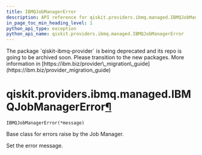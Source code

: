 ```yaml
---
title: IBMQJobManagerError
description: API reference for qiskit.providers.ibmq.managed.IBMQJobManagerError
in_page_toc_min_heading_level: 1
python_api_type: exception
python_api_name: qiskit.providers.ibmq.managed.IBMQJobManagerError
---
```


<Admonition title="Warning" type="caution">
  The package `qiskit-ibmq-provider` is being deprecated and its repo is going to be archived soon. Please transition to the new packages. More information in [https://ibm.biz/provider\_migration\_guide](https://ibm.biz/provider_migration_guide)
</Admonition>

# qiskit.providers.ibmq.managed.IBMQJobManagerError[¶](#qiskit-providers-ibmq-managed-ibmqjobmanagererror "Permalink to this headline")

<span id="qiskit.providers.ibmq.managed.IBMQJobManagerError" />

`IBMQJobManagerError(*message)`

Base class for errors raise by the Job Manager.

Set the error message.

